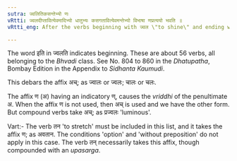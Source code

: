 ```yaml
---
sutra: ज्वलितिकसन्तेभ्यो णः
vRtti: ज्वलदीप्तावित्येवमादिभ्यो धातुभ्यः कसगतावित्येवमन्तेभ्यो विभाषा णप्रत्ययो भवति ॥
vRtti_eng: After the verbs beginning with ज्वल \"to shine\" and ending with कस \"to go\", when used without a preposition, the affix ण is optionally employed.

---
```

The word इति in ज्वलति indicates beginning. These are about 56 verbs, all belonging to the _Bhvadi_ class. See No. 804 to 860 in the _Dhatupatha_, Bombay Edition in the Appendix to _Sidhanta Kaumudi_.

This debars the affix अच्; as ज्वालः or ज्वलः; चालः or चलः.

The affix ण (अ) having an indicatory ण्, causes the _vriddhi_ of the penultimate अ. When the affix ण is not used, then अच् is used and we have the other form. But compound verbs take अच्; as प्रज्वलः 'luminous'.

Vart:- The verb तन 'to stretch' must be included in this list, and it takes the affix ण; as अवतान. The conditions 'option' and 'without preposition' do not apply in this case. The verb तन् necessarily takes this affix, though compounded with an _upasarga_.
